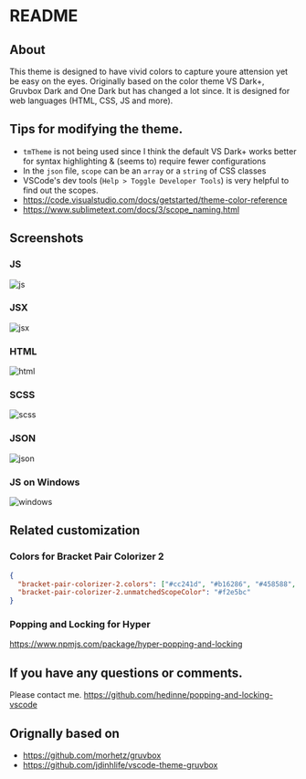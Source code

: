 # README

## About

This theme is designed to have vivid colors to capture youre attension yet be
easy on the eyes. Originally based on the color theme VS Dark+, Gruvbox Dark and
One Dark but has changed a lot since. It is designed for web languages (HTML,
CSS, JS and more).

## Tips for modifying the theme.

* `tmTheme` is not being used since I think the default VS Dark+ works better
  for syntax highlighting & (seems to) require fewer configurations
* In the `json` file, `scope` can be an `array` or a `string` of CSS classes
* VSCode's dev tools (`Help > Toggle Developer Tools`) is very helpful to find
  out the scopes.
* https://code.visualstudio.com/docs/getstarted/theme-color-reference
* https://www.sublimetext.com/docs/3/scope_naming.html

## Screenshots

### JS

![js](https://github.com/hedinne/popping-and-locking-vscode/raw/master/images/js.png)

### JSX

![jsx](https://github.com/hedinne/popping-and-locking-vscode/raw/master/images/jsx.png)

### HTML

![html](https://github.com/hedinne/popping-and-locking-vscode/raw/master/images/html.png)

### SCSS

![scss](https://github.com/hedinne/popping-and-locking-vscode/raw/master/images/scss.png)

### JSON

![json](https://github.com/hedinne/popping-and-locking-vscode/raw/master/images/json.png)

### JS on Windows

![windows](https://github.com/hedinne/popping-and-locking-vscode/raw/master/images/windows.png)

## Related customization

### Colors for Bracket Pair Colorizer 2

```json
{
  "bracket-pair-colorizer-2.colors": ["#cc241d", "#b16286", "#458588", "#689d6a", "#98971a", "#d79921"],
  "bracket-pair-colorizer-2.unmatchedScopeColor": "#f2e5bc"
}
```

### Popping and Locking for Hyper

https://www.npmjs.com/package/hyper-popping-and-locking

## If you have any questions or comments.

Please contact me. https://github.com/hedinne/popping-and-locking-vscode

## Orignally based on

* https://github.com/morhetz/gruvbox
* https://github.com/jdinhlife/vscode-theme-gruvbox
